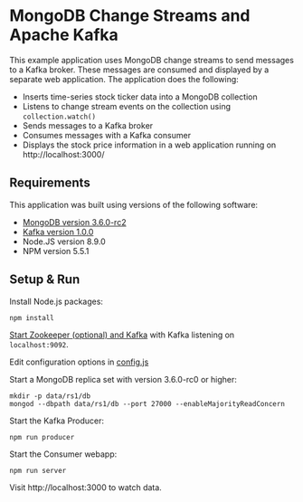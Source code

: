 # MongoDB Change Streams and Apache Kafka

This example application uses MongoDB change streams to send messages to a Kafka broker. These messages are consumed and displayed by a separate web application. The application does the following:

- Inserts time-series stock ticker data into a MongoDB collection
- Listens to change stream events on the collection using `collection.watch()`
- Sends messages to a Kafka broker
- Consumes messages with a Kafka consumer
- Displays the stock price information in a web application running on http://localhost:3000/

## Requirements

This application was built using versions of the following software:

- [MongoDB version 3.6.0-rc2](https://www.mongodb.com/download-center#development)
- [Kafka version 1.0.0](https://kafka.apache.org/downloads)
- Node.JS version 8.9.0
- NPM version 5.5.1

## Setup & Run 

Install Node.js packages:

```npm install```

[Start Zookeeper (optional) and Kafka](https://kafka.apache.org/quickstart) with Kafka listening on `localhost:9092`.

Edit configuration options in [config.js](config.js)

Start a MongoDB replica set with version 3.6.0-rc0 or higher:

```
mkdir -p data/rs1/db
mongod --dbpath data/rs1/db --port 27000 --enableMajorityReadConcern 
```

Start the Kafka Producer:

```npm run producer```

Start the Consumer webapp:

```npm run server```

Visit http://localhost:3000 to watch data.

